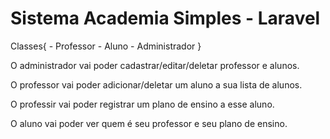 # Sistema Academia Simples - Laravel

Classes{
	- Professor
	- Aluno
	- Administrador
}

O administrador vai poder cadastrar/editar/deletar professor e alunos.

O professor vai poder adicionar/deletar um aluno a sua lista de alunos.

O professir vai poder registrar um plano de ensino a esse aluno.

O aluno vai poder ver quem é seu professor e seu plano de ensino.
